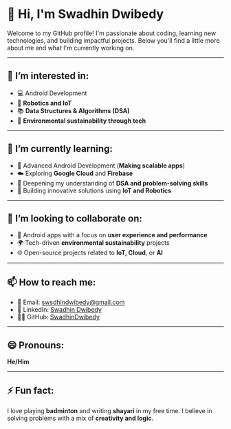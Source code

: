 # 👋 Hi, I'm Swadhin Dwibedy

Welcome to my GitHub profile! I'm passionate about coding, learning new technologies, and building impactful projects. Below you'll find a little more about me and what I'm currently working on.

---

## 👀 I’m interested in:
- 💻 Android Development
- 🤖 **Robotics and IoT**
- 📚 **Data Structures & Algorithms (DSA)**
- 🌱 **Environmental sustainability through tech**

---

## 🌱 I’m currently learning:
- 🔧 Advanced Android Development (**Making scalable apps**)
- ☁️ Exploring **Google Cloud** and **Firebase**
- 🧠 Deepening my understanding of **DSA and problem-solving skills**
- 🔬 Building innovative solutions using **IoT and Robotics**

---

## 💞️ I’m looking to collaborate on:
- 📱 Android apps with a focus on **user experience and performance**
- 🌍 Tech-driven **environmental sustainability** projects
- 🌐 Open-source projects related to **IoT, Cloud**, or **AI**

---

## 📫 How to reach me:
- 📧 Email: [swsdhindwibedy@gmail.com](mailto:swsdhindwibedy@gmail.com)
- 💼 LinkedIn: [Swadhin Dwibedy](https://www.linkedin.com/in/swadhin-dwibedy-76a19b27b)
- 🧑‍💻 GitHub: [SwadhinDwibedy](https://github.com/SwadhinDwibedy)

---

## 😄 Pronouns:
**He/Him**

---

## ⚡ Fun fact:
I love playing **badminton** and writing **shayari** in my free time. I believe in solving problems with a mix of **creativity and logic**.
